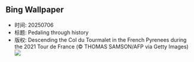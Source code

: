 ## Bing Wallpaper
- 时间: 20250706
- 标题: Pedaling through history
- 版权: Descending the Col du Tourmalet in the French Pyrenees during the 2021 Tour de France (© THOMAS SAMSON/AFP via Getty Images)
![](https://cn.bing.com/th?id=OHR.TourCyclists_EN-US0589835009_UHD.jpg&rf=LaDigue_UHD.jpg&pid=hp&w=3840&h=2160&rs=1&c=4)
